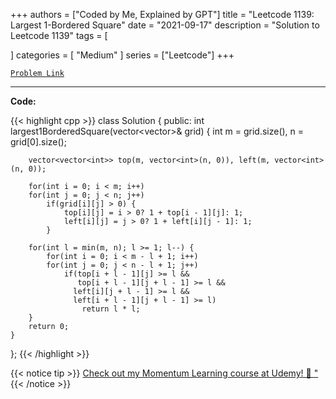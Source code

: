 
+++
authors = ["Coded by Me, Explained by GPT"]
title = "Leetcode 1139: Largest 1-Bordered Square"
date = "2021-09-17"
description = "Solution to Leetcode 1139"
tags = [
    
]
categories = [
    "Medium"
]
series = ["Leetcode"]
+++



[`Problem Link`](https://leetcode.com/problems/largest-1-bordered-square/description/)

---

**Code:**

{{< highlight cpp >}}
class Solution {
public:
    int largest1BorderedSquare(vector<vector<int>>& grid) {
        int m = grid.size(), n = grid[0].size();
        
        vector<vector<int>> top(m, vector<int>(n, 0)), left(m, vector<int>(n, 0));
        
        for(int i = 0; i < m; i++)
        for(int j = 0; j < n; j++)
            if(grid[i][j] > 0) {
                top[i][j] = i > 0? 1 + top[i - 1][j]: 1;
                left[i][j] = j > 0? 1 + left[i][j - 1]: 1;
            }
        
        for(int l = min(m, n); l >= 1; l--) {
            for(int i = 0; i < m - l + 1; i++)
            for(int j = 0; j < n - l + 1; j++)
                if(top[i + l - 1][j] >= l &&
                   top[i + l - 1][j + l - 1] >= l &&
                  left[i][j + l - 1] >= l &&
                  left[i + l - 1][j + l - 1] >= l)
                    return l * l;
        }
        return 0;
    }
};
{{< /highlight >}}



{{< notice tip >}}
[Check out my Momentum Learning course at Udemy! 🚀 "](https://www.udemy.com/course/blind-75-the-data-structures-and-algorithms-essentials/)
{{< /notice >}}

